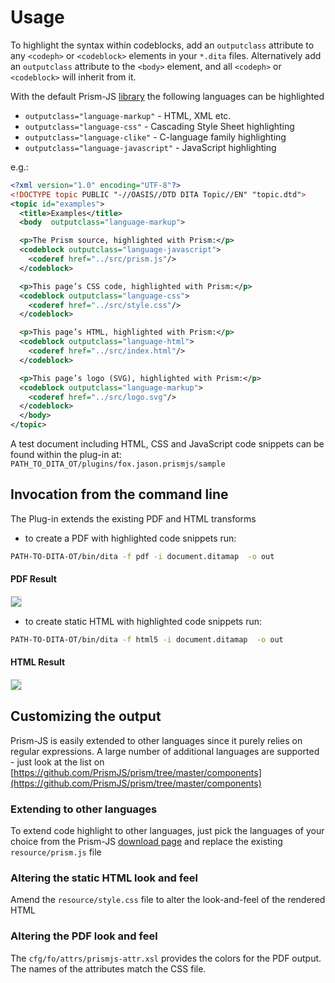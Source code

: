 <h1>Usage</h1>

To highlight the syntax within codeblocks, add an `outputclass` attribute to any `<codeph>` or `<codeblock>` elements in
your `*.dita` files. Alternatively add an `outputclass` attribute to the `<body>` element, and all `<codeph>` or
`<codeblock>` will inherit from it.

With the default Prism-JS
[library](https://prismjs.com/download.html#themes=prism&languages=markup+css+clike+javascript) the following languages
can be highlighted

-   `outputclass="language-markup"` - HTML, XML etc.
-   `outputclass="language-css"` - Cascading Style Sheet highlighting
-   `outputclass="language-clike"` - C-language family highlighting
-   `outputclass="language-javascript"` - JavaScript highlighting

e.g.:

```xml
<?xml version="1.0" encoding="UTF-8"?>
<!DOCTYPE topic PUBLIC "-//OASIS//DTD DITA Topic//EN" "topic.dtd">
<topic id="examples">
  <title>Examples</title>
  <body  outputclass="language-markup">

  <p>The Prism source, highlighted with Prism:</p>
  <codeblock outputclass="language-javascript">
    <coderef href="../src/prism.js"/>
  </codeblock>

  <p>This page’s CSS code, highlighted with Prism:</p>
  <codeblock outputclass="language-css">
    <coderef href="../src/style.css"/>
  </codeblock>

  <p>This page’s HTML, highlighted with Prism:</p>
  <codeblock outputclass="language-html">
    <coderef href="../src/index.html"/>
  </codeblock>

  <p>This page’s logo (SVG), highlighted with Prism:</p>
  <codeblock outputclass="language-markup">
    <coderef href="../src/logo.svg"/>
  </codeblock>
  </body>
</topic>
```

A test document including HTML, CSS and JavaScript code snippets can be found within the plug-in at:
`PATH_TO_DITA_OT/plugins/fox.jason.prismjs/sample`

## Invocation from the command line

The Plug-in extends the existing PDF and HTML transforms

-   to create a PDF with highlighted code snippets run:

```bash
PATH-TO-DITA-OT/bin/dita -f pdf -i document.ditamap  -o out
```

<h4>PDF Result</h4>

<img src="https://jason-fox.github.io/fox.jason.prismjs/prism-pdf.png" align="center" style="border-style:solid; border-width:1px; border-color:#ddd"/>

-   to create static HTML with highlighted code snippets run:

```bash
PATH-TO-DITA-OT/bin/dita -f html5 -i document.ditamap  -o out
```

<h4>HTML Result</h4>

<img src="https://jason-fox.github.io/fox.jason.prismjs/prism-html.png" align="center" style="border-style:solid; border-width:1px; border-color:#ddd"/>

## Customizing the output

Prism-JS is easily extended to other languages since it purely relies on regular expressions. A large number of
additional languages are supported - just look at the list on
[https://github.com/PrismJS/prism/tree/master/components](https://github.com/PrismJS/prism/tree/master/components)

<h3>Extending to other languages</h3>

To extend code highlight to other languages, just pick the languages of your choice from the Prism-JS
[download page](https://prismjs.com/download.html#themes=prism&languages=markup+css+clike+javascript) and replace the
existing `resource/prism.js` file

<h3>Altering the static HTML look and feel</h3>

Amend the `resource/style.css` file to alter the look-and-feel of the rendered HTML

<h3>Altering the PDF look and feel</h3>

The `cfg/fo/attrs/prismjs-attr.xsl` provides the colors for the PDF output. The names of the attributes match the CSS
file.
